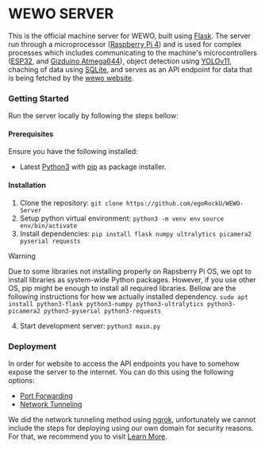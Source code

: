 # WEWO SERVER

This is the official machine server for WEWO, built using [Flask](https://flask.palletsprojects.com/en/stable/). The server run through a microprocessor ([Raspberry Pi 4](https://www.raspberrypi.com/products/raspberry-pi-4-model-b/)) and is used for complex processes which includes communicating to the machine's microcontrollers ([ESP32](https://www.espressif.com/sites/default/files/documentation/esp32_datasheet_en.pdf), and [Gizduino Atmega644](https://www.e-gizmo.net/gizmoshop/index.php?route=product/product&product_id=489)), object detection using [YOLOv11](https://docs.ultralytics.com/models/yolo11/), chaching of data using [SQLite](https://www.sqlite.org/), and serves as an API endpoint for data that is being fetched by the [wewo website](https://wewo-website.vercel.app/).

### Getting Started
Run the server locally by following the steps bellow:
#### Prerequisites
Ensure you have the following installed:
 - Latest [Python3](https://www.python.org/downloads/) with [pip](https://pypi.org/project/pip/) as package installer.

#### Installation
1. Clone the repository:
```git clone https://github.com/egoRockU/WEWO-Server```
2. Setup python virtual environment:
```python3 -m venv env```
```source env/bin/activate```
3. Install dependencies:
```pip install flask numpy ultralytics picamera2 pyserial requests```
> [!WARNING]
> Due to some libraries not installing properly on Rapsberry Pi OS, we opt to install libraries as system-wide Python packages. However, if you use other OS, pip might be enough to install all required libraries. 
> Bellow are the following instructions for how we actually installed dependency.
```sudo apt install python3-flask python3-numpy python3-ultralytics python3-picamera2 python3-pyserial python3-requests```
4. Start development server:
```python3 main.py```

### Deployment
In order for website to access the API endpoints you have to somehow expose the server to the internet.
You can do this using the following options:
- [Port Forwarding](https://en.wikipedia.org/wiki/Port_forwarding)
- [Network Tunneling](https://www.cloudflare.com/learning/network-layer/what-is-tunneling/)

We did the network tunneling method using [ngrok](https://ngrok.com/), unfortunately we cannot include the steps for deploying using our own domain for security reasons. For that, we recommend you to visit [Learn More](https://ngrok.com/docs).